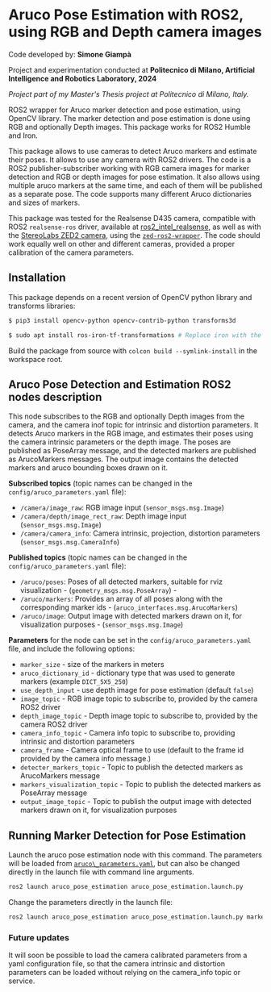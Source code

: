 # Aruco Pose Estimation with ROS2, using RGB and Depth camera images

Code developed by: __Simone Giampà__

Project and experimentation conducted at __Politecnico di Milano, Artificial Intelligence and Robotics Laboratory, 2024__

_Project part of my Master's Thesis project at Politecnico di Milano, Italy._

ROS2 wrapper for Aruco marker detection and pose estimation, using OpenCV library. The marker detection and pose estimation is
done using RGB and optionally Depth images. This package works for ROS2 Humble and Iron.

This package allows to use cameras to detect Aruco markers and estimate their poses. It allows to use any camera with ROS2 drivers.
The code is a ROS2 publisher-subscriber working with RGB camera images for marker detection and RGB or depth images for pose estimation.
It also allows using multiple aruco markers at the same time, and each of them will be published as a separate pose.
The code supports many different Aruco dictionaries and sizes of markers.

This package was tested for the Realsense D435 camera, compatible with ROS2 `realsense-ros` driver, available at [ros2_intel_realsense](https://github.com/IntelRealSense/realsense-ros), as well as with the [StereoLabs ZED2 camera](https://www.stereolabs.com/en-de/products/zed-2), using the [`zed-ros2-wrapper`](https://github.com/stereolabs/zed-ros2-wrapper).
The code should work equally well on other and different cameras, provided a proper calibration of the camera parameters.

## Installation

This package depends on a recent version of OpenCV python library and transforms libraries:

```bash
$ pip3 install opencv-python opencv-contrib-python transforms3d

$ sudo apt install ros-iron-tf-transformations # Replace iron with the corresponding ros distro
```

Build the package from source with `colcon build --symlink-install` in the workspace root.

## Aruco Pose Detection and Estimation ROS2 nodes description

This node subscribes to the RGB and optionally Depth images from the camera, and the camera inof topic for
intrinsic and distortion parameters. It detects Aruco markers in the RGB image, and estimates their poses using the
camera intrinsic parameters or the depth image. The poses are published as PoseArray message, and the detected markers
are published as ArucoMarkers messages. The output image contains the detected markers and aruco bounding boxes drawn on it.

__Subscribed topics__ (topic names can be changed in the `config/aruco_parameters.yaml` file):

* `/camera/image_raw`: RGB image input (`sensor_msgs.msg.Image`)
* `/camera/depth/image_rect_raw`: Depth image input (`sensor_msgs.msg.Image`)
* `/camera/camera_info`: Camera intrinsic, projection, distortion parameters (`sensor_msgs.msg.CameraInfo`)

__Published topics__ (topic names can be changed in the `config/aruco_parameters.yaml` file):

* `/aruco/poses`: Poses of all detected markers, suitable for rviz visualization - (`geometry_msgs.msg.PoseArray`) - 
* `/aruco/markers`: Provides an array of all poses along with the corresponding marker ids - (`aruco_interfaces.msg.ArucoMarkers`)
* `/aruco/image`: Output image with detected markers drawn on it, for visualization purposes - (`sensor_msgs.msg.Image`)

__Parameters__ for the node can be set in the `config/aruco_parameters.yaml` file, and include the following options:

* `marker_size` - size of the markers in meters
* `aruco_dictionary_id` - dictionary type that was used to generate markers (example `DICT_5X5_250`)
* `use_depth_input` - use depth image for pose estimation (default `false`)
* `image_topic` - RGB image topic to subscribe to, provided by the camera ROS2 driver
* `depth_image_topic` - Depth image topic to subscribe to, provided by the camera ROS2 driver
* `camera_info_topic` - Camera info topic to subscribe to, providing intrinsic and distortion parameters
* `camera_frame` - Camera optical frame to use (default to the frame id provided by the camera info message.)
* `detecter_markers_topic` - Topic to publish the detected markers as ArucoMarkers message
* `markers_visualization_topic` - Topic to publish the detected markers as PoseArray message
* `output_image_topic` - Topic to publish the output image with detected markers drawn on it, for visualization purposes

## Running Marker Detection for Pose Estimation

Launch the aruco pose estimation node with this command. The parameters will be loaded from [`aruco\_parameters.yaml`](aruco_pose_estimation/config/aruco_parameters.yaml),
but can also be changed directly in the launch file with command line arguments.

```bash
ros2 launch aruco_pose_estimation aruco_pose_estimation.launch.py
```

Change the parameters directly in the launch file:

```bash
ros2 launch aruco_pose_estimation aruco_pose_estimation.launch.py marker_size:=0.1 aruco_dictionary_id:=DICT_5X5_250 camera_frame:=camera_link
```

### Future updates

It will soon be possible to load the camera calibrated parameters from a yaml configuration file, so that
the camera intrinsic and distortion parameters can be loaded without relying on the camera_info topic or service.